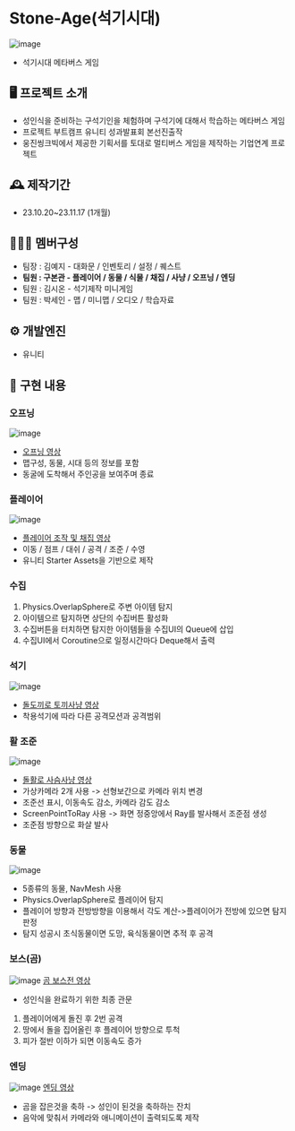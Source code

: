 # Stone-Age(석기시대)
![image](https://github.com/rnqhscjf3333/Stone-Age/assets/41632370/3e167dac-84be-4b9f-9f99-5de730c4370e)<br>
- 석기시대 메타버스 게임

## 🖥️ 프로젝트 소개
- 성인식을 준비하는 구석기인을 체험하며 구석기에 대해서 학습하는 메타버스 게임
- 프로젝트 부트캠프 유니티 성과발표회 본선진출작
- 웅진씽크빅에서 제공한 기획서를 토대로 멀티버스 게임을 제작하는 기업연계 프로젝트

## 🕰️ 제작기간
- 23.10.20~23.11.17 (1개월)

## 🧑‍🤝‍🧑 멤버구성
- 팀장 : 김예지 - 대화문 / 인벤토리 / 설정 / 퀘스트
- **팀원 : 구본관 - 플레이어 / 동물 / 식물 / 채집 / 사냥 / 오프닝 / 엔딩**
- 팀원 : 김시온 - 석기제작 미니게임
- 팀원 : 박세인 - 맵 / 미니맵 / 오디오 / 학습자료

## ⚙️ 개발엔진
- 유니티

## 📌 구현 내용
### 오프닝
![image](https://github.com/rnqhscjf3333/Stone-Age/assets/41632370/6f1866ec-e69e-4a87-9bd8-c3588d4050d9)
- [오프닝 영상](https://youtu.be/8gyJf4QwdNQ)
- 맵구성, 동물, 시대 등의 정보를 포함
- 동굴에 도착해서 주인공을 보여주며 종료

### 플레이어
![image](https://github.com/rnqhscjf3333/Stone-Age/assets/41632370/3e167dac-84be-4b9f-9f99-5de730c4370e)<br>
- [플레이어 조작 및 채집 영상](https://youtu.be/S2GwhcFLdsc)
- 이동 / 점프 / 대쉬 / 공격 / 조준 / 수영
- 유니티 Starter Assets을 기반으로 제작

### 수집
1. Physics.OverlapSphere로 주변 아이템 탐지
2. 아이템으르 탐지하면 상단의 수집버튼 활성화
3. 수집버튼을 터치하면 탐지한 아이템들을 수집UI의 Queue에 삽입
4. 수집UI에서 Coroutine으로 일정시간마다 Deque해서 출력

### 석기
![image](https://github.com/rnqhscjf3333/Stone-Age/assets/41632370/2de45f6b-eac9-4293-9661-c23b95d680f7) <br>
- [돌도끼로 토끼사냥 영상](https://youtu.be/q209h6_pOpw)
- 착용석기에 따라 다른 공격모션과 공격범위

### 활 조준
![image](https://github.com/rnqhscjf3333/Stone-Age/assets/41632370/5c657a91-aa68-4a4b-a52a-33d92b9b976c)
- [돌활로 사슴사냥 영상](https://youtu.be/3Xe7xw7O4Xc)
- 가상카메라 2개 사용 -> 선형보간으로 카메라 위치 변경
- 조준선 표시, 이동속도 감소, 카메라 감도 감소
- ScreenPointToRay 사용 -> 화면 정중앙에서 Ray를 발사해서 조준점 생성
- 조준점 방향으로 화살 발사
  
### 동물
![image](https://github.com/rnqhscjf3333/Stone-Age/assets/41632370/dc243ffc-76d8-4a03-8a69-d314a1460fdc)
- 5종류의 동물, NavMesh 사용
- Physics.OverlapSphere로 플레이어 탐지
- 플레이어 방향과 전방방향을 이용해서 각도 계산->플레이어가 전방에 있으면 탐지판정
- 탐지 성공시 초식동물이면 도망, 육식동물이면 추적 후 공격

### 보스(곰)
![image](https://github.com/rnqhscjf3333/Stone-Age/assets/41632370/cc1ea1f2-e7d3-439f-b097-697cb4ec96c9)
[곰 보스전 영상](https://youtu.be/mqou62arm2g)
- 성인식을 완료하기 위한 최종 관문
1. 플레이어에게 돌진 후 2번 공격
2. 땅에서 돌을 집어올린 후 플레이어 방향으로 투척
3. 피가 절반 이하가 되면 이동속도 증가

  ### 엔딩
![image](https://github.com/rnqhscjf3333/Stone-Age/assets/41632370/5065200e-6ad1-4374-b31e-081b63d5e81c)
[엔딩 영상](https://youtu.be/cODVeFC8LJ4)
- 곰을 잡은것을 축하 -> 성인이 된것을 축하하는 잔치
- 음악에 맞춰서 카메라와 애니메이션이 출력되도록 제작
